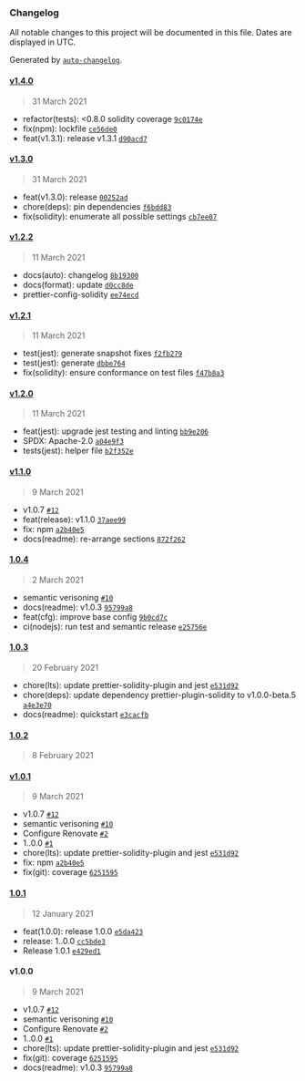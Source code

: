 ### Changelog

All notable changes to this project will be documented in this file. Dates are displayed in UTC.

Generated by [`auto-changelog`](https://github.com/CookPete/auto-changelog).

#### [v1.4.0](https://github.com/sambacha/prettier-solidity-config/compare/v1.3.0...v1.4.0)

> 31 March 2021

- refactor(tests): &lt;0.8.0 solidity coverage [`9c0174e`](https://github.com/sambacha/prettier-solidity-config/commit/9c0174e739c813acdcf681c7013a9d400de59822)
- fix(npm): lockfile [`ce56de0`](https://github.com/sambacha/prettier-solidity-config/commit/ce56de04a7de75ec314624cc0cf90395a2d9ee43)
- feat(v1.3.1): release v1.3.1 [`d90acd7`](https://github.com/sambacha/prettier-solidity-config/commit/d90acd79741610933bc2239a0f2b5985577d2624)

#### [v1.3.0](https://github.com/sambacha/prettier-solidity-config/compare/v1.2.2...v1.3.0)

> 31 March 2021

- feat(v1.3.0): release [`00252ad`](https://github.com/sambacha/prettier-solidity-config/commit/00252ade788b2277b862e902b0e90c586c667671)
- chore(deps): pin dependencies [`f6bdd83`](https://github.com/sambacha/prettier-solidity-config/commit/f6bdd8395129a8a3ec9549315ef07829c79db19a)
- fix(solidity): enumerate all possible settings [`cb7ee07`](https://github.com/sambacha/prettier-solidity-config/commit/cb7ee07d9e4d9c63dc7563a7735a4a04b936e4a4)

#### [v1.2.2](https://github.com/sambacha/prettier-solidity-config/compare/v1.2.1...v1.2.2)

> 11 March 2021

- docs(auto): changelog [`8b19300`](https://github.com/sambacha/prettier-solidity-config/commit/8b193007eb1df69ac8ffea4731ddc02d3ccce60d)
- docs(format): update [`d0cc8de`](https://github.com/sambacha/prettier-solidity-config/commit/d0cc8de9d9df001f60f6b36decb1990e31eb24c2)
- prettier-config-solidity [`ee74ecd`](https://github.com/sambacha/prettier-solidity-config/commit/ee74ecd16f3e83ae432ca95957ef262066ecc91c)

#### [v1.2.1](https://github.com/sambacha/prettier-solidity-config/compare/v1.2.0...v1.2.1)

> 11 March 2021

- test(jest): generate snapshot fixes [`f2fb279`](https://github.com/sambacha/prettier-solidity-config/commit/f2fb279dc9d26a57bd75911d20fb7f99987d3aea)
- test(jest): generate [`dbbe764`](https://github.com/sambacha/prettier-solidity-config/commit/dbbe7644b5591cd0b2d712ee0459674d1d23ce48)
- fix(solidity): ensure conformance on test files [`f47b8a3`](https://github.com/sambacha/prettier-solidity-config/commit/f47b8a3b648d769c741556087e0d635d40d0c62b)

#### [v1.2.0](https://github.com/sambacha/prettier-solidity-config/compare/v1.1.0...v1.2.0)

> 11 March 2021

- feat(jest): upgrade jest testing and linting [`bb9e206`](https://github.com/sambacha/prettier-solidity-config/commit/bb9e206a65c48aa6a570683a0cd03aed44b1ab72)
- SPDX: Apache-2.0 [`a04e9f3`](https://github.com/sambacha/prettier-solidity-config/commit/a04e9f3a674d4d60410fec5f59e6ad5207704659)
- tests(jest): helper file [`b2f352e`](https://github.com/sambacha/prettier-solidity-config/commit/b2f352e5033fa0d576bf0692482ba848cbff8339)

#### [v1.1.0](https://github.com/sambacha/prettier-solidity-config/compare/1.0.4...v1.1.0)

> 9 March 2021

- v1.0.7 [`#12`](https://github.com/sambacha/prettier-solidity-config/pull/12)
- feat(release): v1.1.0 [`37aee99`](https://github.com/sambacha/prettier-solidity-config/commit/37aee993329e67aa39d80eee11b16dbdd89631e3)
- fix: npm [`a2b40e5`](https://github.com/sambacha/prettier-solidity-config/commit/a2b40e51e99a018273dee01816781c0aa5e7de3a)
- docs(readme): re-arrange sections [`872f262`](https://github.com/sambacha/prettier-solidity-config/commit/872f2624567ed633f060f3d8ee1a6d8c57a7bd46)

#### [1.0.4](https://github.com/sambacha/prettier-solidity-config/compare/1.0.3...1.0.4)

> 2 March 2021

- semantic verisoning [`#10`](https://github.com/sambacha/prettier-solidity-config/pull/10)
- docs(readme): v1.0.3 [`95799a8`](https://github.com/sambacha/prettier-solidity-config/commit/95799a816e29f8def2d6b121dfe3e68cda51b5f8)
- feat(cfg): improve base config [`9b0cd7c`](https://github.com/sambacha/prettier-solidity-config/commit/9b0cd7c2db67efb8edf8d976eb8c4928ce7275cb)
- ci(nodejs): run test and semantic release [`e25756e`](https://github.com/sambacha/prettier-solidity-config/commit/e25756ea45e8fed66a0859f733b539c314dbd1d5)

#### [1.0.3](https://github.com/sambacha/prettier-solidity-config/compare/1.0.2...1.0.3)

> 20 February 2021

- chore(lts): update prettier-solidity-plugin and jest [`e531d92`](https://github.com/sambacha/prettier-solidity-config/commit/e531d926393055d6c1aaf0fcb1c90dff5ccc363a)
- chore(deps): update dependency prettier-plugin-solidity to v1.0.0-beta.5 [`a4e3e70`](https://github.com/sambacha/prettier-solidity-config/commit/a4e3e7060ed59a3cfdce40ba950f13c74de0eff7)
- docs(readme): quickstart [`e3cacfb`](https://github.com/sambacha/prettier-solidity-config/commit/e3cacfb8888a7ea2331feb7bc1bf237f4a50b855)

#### [1.0.2](https://github.com/sambacha/prettier-solidity-config/compare/v1.0.1...1.0.2)

> 8 February 2021

#### [v1.0.1](https://github.com/sambacha/prettier-solidity-config/compare/1.0.1...v1.0.1)

> 9 March 2021

- v1.0.7 [`#12`](https://github.com/sambacha/prettier-solidity-config/pull/12)
- semantic verisoning [`#10`](https://github.com/sambacha/prettier-solidity-config/pull/10)
- Configure Renovate [`#2`](https://github.com/sambacha/prettier-solidity-config/pull/2)
-  1..0.0 [`#1`](https://github.com/sambacha/prettier-solidity-config/pull/1)
- chore(lts): update prettier-solidity-plugin and jest [`e531d92`](https://github.com/sambacha/prettier-solidity-config/commit/e531d926393055d6c1aaf0fcb1c90dff5ccc363a)
- fix: npm [`a2b40e5`](https://github.com/sambacha/prettier-solidity-config/commit/a2b40e51e99a018273dee01816781c0aa5e7de3a)
- fix(git): coverage [`6251595`](https://github.com/sambacha/prettier-solidity-config/commit/6251595eee452dec9a612d92ae7027d783d159cf)

#### [1.0.1](https://github.com/sambacha/prettier-solidity-config/compare/v1.0.0...1.0.1)

> 12 January 2021

- feat(1.0.0): release 1.0.0 [`e5da423`](https://github.com/sambacha/prettier-solidity-config/commit/e5da423e6007ea317aba167a3cfacca4608257b7)
- release: 1..0.0 [`cc5bde3`](https://github.com/sambacha/prettier-solidity-config/commit/cc5bde36c3faa291a60d16ee79540b137188031e)
- Release 1.0.1 [`e429ed1`](https://github.com/sambacha/prettier-solidity-config/commit/e429ed1d415243f4786ce09fa22c103ab5dc0096)

#### v1.0.0

> 9 March 2021

- v1.0.7 [`#12`](https://github.com/sambacha/prettier-solidity-config/pull/12)
- semantic verisoning [`#10`](https://github.com/sambacha/prettier-solidity-config/pull/10)
- Configure Renovate [`#2`](https://github.com/sambacha/prettier-solidity-config/pull/2)
-  1..0.0 [`#1`](https://github.com/sambacha/prettier-solidity-config/pull/1)
- chore(lts): update prettier-solidity-plugin and jest [`e531d92`](https://github.com/sambacha/prettier-solidity-config/commit/e531d926393055d6c1aaf0fcb1c90dff5ccc363a)
- fix(git): coverage [`6251595`](https://github.com/sambacha/prettier-solidity-config/commit/6251595eee452dec9a612d92ae7027d783d159cf)
- docs(readme): v1.0.3 [`95799a8`](https://github.com/sambacha/prettier-solidity-config/commit/95799a816e29f8def2d6b121dfe3e68cda51b5f8)
